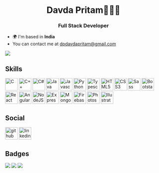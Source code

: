 <h1 align="center">Davda Pritam🧑🏻‍💻</h1>
<h3 class="string" align="center">Full Stack Developer</h3>


- 🌍 I'm based in <b>India</b>
- You can contact me at [dpdavdapritam@gmail.com](mailto:dpdavdapritam@gmail.com)


<img src='https://komarev.com/ghpvc/?username=Maldicion&style=for-the-badge&theme=dark'/>
<h2>Skills</h2>
<a href="https://docs.microsoft.com/en-us/cpp/?view=msvc-170" target="_blank" ><img src="https://raw.githubusercontent.com/danielcranney/readme-generator/main/public/icons/skills/c-colored.svg" height="40" width="40" alt="C"/></a>
<a href="https://docs.microsoft.com/en-us/cpp/?view=msvc-170" target="_blank" ><img src="https://raw.githubusercontent.com/danielcranney/readme-generator/main/public/icons/skills/cplusplus-colored.svg" height="40" width="40" alt="C++"/></a>
<a href="https://docs.microsoft.com/en-us/dotnet/csharp/" target="_blank" ><img src="https://raw.githubusercontent.com/danielcranney/readme-generator/main/public/icons/skills/csharp-colored.svg" height="40" width="40" alt="C#"/></a>
<a href="https://www.oracle.com/java/" target="_blank" ><img src="https://raw.githubusercontent.com/danielcranney/readme-generator/main/public/icons/skills/java-colored.svg" height="40" width="40" alt="Java"/></a>
<a href="https://developer.mozilla.org/en-US/docs/Web/JavaScript" target="_blank" ><img src="https://raw.githubusercontent.com/danielcranney/readme-generator/main/public/icons/skills/javascript-colored.svg" height="40" width="40" alt="Javascript"/></a>
<a href="https://www.python.org/" target="_blank" ><img src="https://upload.wikimedia.org/wikipedia/commons/thumb/c/c3/Python-logo-notext.svg/121px-Python-logo-notext.svg.png" height="40" width="40" alt="Python"/></a>
<a href="https://www.typescriptlang.org/" target="_blank" ><img src="https://raw.githubusercontent.com/danielcranney/readme-generator/main/public/icons/skills/typescript-colored.svg" height="40" width="40" alt="Typescript"/></a>
<a href="https://developer.mozilla.org/en-US/docs/Glossary/HTML5" target="_blank" ><img src="https://raw.githubusercontent.com/danielcranney/readme-generator/main/public/icons/skills/html5-colored.svg" height="40" width="40" alt="HTML5"/></a>
<a href="https://www.w3.org/TR/CSS/#css" target="_blank" ><img src="https://raw.githubusercontent.com/danielcranney/readme-generator/main/public/icons/skills/css3-colored.svg" height="40" width="40" alt="CSS3"/></a>
<a href="https://sass-lang.com/" target="_blank" ><img src="https://raw.githubusercontent.com/danielcranney/readme-generator/main/public/icons/skills/sass-colored.svg" height="40" width="40" alt="Sass"/></a>
<a href="https://getbootstrap.com/" target="_blank" ><img src="https://raw.githubusercontent.com/danielcranney/readme-generator/main/public/icons/skills/bootstrap-colored.svg" height="40" width="40" alt="Bootstarp"/></a>
<a href="https://reactjs.org/" target="_blank" ><img src="https://raw.githubusercontent.com/danielcranney/readme-generator/main/public/icons/skills/react-colored.svg" height="40" width="40" alt="React"/></a>
<a href="https://angular.io/" target="_blank" ><img src="https://raw.githubusercontent.com/danielcranney/readme-generator/main/public/icons/skills/angularjs-colored.svg" height="40" width="40" alt="Angular"/></a>
<a href="https://nodejs.org/en/" target="_blank" ><img src="https://raw.githubusercontent.com/danielcranney/readme-generator/main/public/icons/skills/nodejs-colored.svg" height="40" width="40" alt="NodeJS"/></a>
<a href="https://expressjs.com/" target="_blank" ><img src="https://raw.githubusercontent.com/danielcranney/readme-generator/main/public/icons/skills/express-colored-dark.svg" height="40" width="40" alt="Express"/></a>
<a href="https://www.mongodb.com/" target="_blank" ><img src="https://raw.githubusercontent.com/danielcranney/readme-generator/main/public/icons/skills/mongodb-colored.svg" height="40" width="40" alt="MongoDB"/></a>
<a href="https://firebase.google.com/" target="_blank" ><img src="https://raw.githubusercontent.com/danielcranney/readme-generator/main/public/icons/skills/firebase-colored.svg" height="40" width="40" alt="Firebase"/></a>
<a href="https://www.adobe.com/uk/products/photoshop.html" target="_blank" ><img src="https://www.adobe.com/content/dam/acom/one-console/icons_rebrand/ps_appicon.svg" height="40" width="40" alt="Photoshop"/></a>
<a href="https://www.profileme.dev/adobe.com/uk/products/illustrator.html" target="_blank" ><img src="https://www.adobe.com/content/dam/shared/images/product-icons/svg/illustrator.svg" height="40" width="40" alt="Illustrator"/></a>
<h2>Social</h2>
<a href="https://www.github.com/Maldicion" target="_blank" ><img src="https://www.profileme.dev/_next/image?url=https%3A%2F%2Fraw.githubusercontent.com%2Fdanielcranney%2Freadme-generator%2Fmain%2Fpublic%2Ficons%2Fsocials%2Fgithub-dark.svg&w=32&q=75" height="40" width="40" alt="github"/></a>
<a href="https://www.linkedin.com/in/pritam-davda-51704b204" target="_blank" ><img src="https://www.profileme.dev/_next/image?url=https%3A%2F%2Fraw.githubusercontent.com%2Fdanielcranney%2Freadme-generator%2Fmain%2Fpublic%2Ficons%2Fsocials%2Flinkedin.svg&w=32&q=75" height="40" width="40" alt="linkedin"/></a>
<h2>Badges</h2>
<img src='https://github-readme-stats.vercel.app/api?username=Maldicion&show_icons=true&theme=dark'/>
<img src='https://github-readme-streak-stats.herokuapp.com/?user=Maldicion&theme=dark'/>
<img src='https://github-readme-stats.vercel.app/api/top-langs/?username=Maldicion&layout=compact&theme=dark'/>
